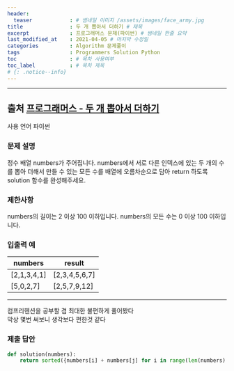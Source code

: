 ```yaml
---
header:
  teaser            : # 썸네일 이미지 /assets/images/face_army.jpg
title               : 두 개 뽑아서 더하기 # 제목
excerpt             : 프로그래머스 문제(파이썬) # 썸네일 한줄 요약
last_modified_at    : 2021-04-05 # 마지막 수정일
categories          : Algorithm 문제풀이
tags                : Programmers Solution Python
toc                 : # 목차 사용여부
toc_label           : # 목차 제목
# {: .notice--info}
---
```


---
## 출처 [프로그래머스 - 두 개 뽑아서 더하기](https://programmers.co.kr/learn/courses/30/lessons/68644)

사용 언어 파이썬

### 문제 설명
정수 배열 numbers가 주어집니다. numbers에서 서로 다른 인덱스에 있는 두 개의 수를 뽑아 더해서 만들 수 있는 모든 수를 배열에 오름차순으로 담아 return 하도록 solution 함수를 완성해주세요.

### 제한사항
numbers의 길이는 2 이상 100 이하입니다.
numbers의 모든 수는 0 이상 100 이하입니다.

### 입출력 예
| numbers     | result        |
| ----------- | ------------- |
| [2,1,3,4,1] | [2,3,4,5,6,7] |
| [5,0,2,7]   | [2,5,7,9,12]  |

---

컴프리헨션을 공부할 겸 최대한 불편하게 풀어봤다  
막상 몇번 써보니 생각보다 편한것 같다

### 제출 답안

```py
def solution(numbers):
    return sorted({numbers[i] + numbers[j] for i in range(len(numbers) - 1) for j in range(i + 1, len(numbers))})
```